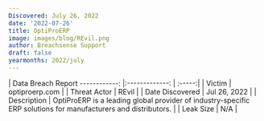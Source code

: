 ```yaml
---
Discovered: July 26, 2022
date: '2022-07-26'
title: OptiProERP
image: images/blog/REvil.png
author: Breachsense Support
draft: false
yearmonths: 2022/july
---
```



| Data Breach Report
------------:     |:-------------:    | :-----:|
| Victim      | optiproerp.com      | 
| Threat Actor      | REvil      | 
| Date Discovered      | Jul 26, 2022      | 
| Description      | OptiProERP is a leading global provider of industry-specific ERP solutions for manufacturers and distributors.      | 
| Leak Size      | N/A      | 

